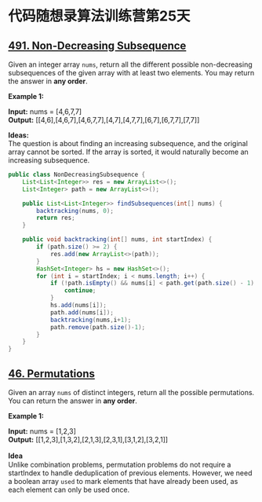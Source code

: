 # 代码随想录算法训练营第25天
## [491. Non-Decreasing Subsequence](https://leetcode.com/problems/non-decreasing-subsequences/description/)

Given an integer array `nums`, return all the different possible non-decreasing subsequences of the given array with at least two elements. You may return the answer in **any order**.

**Example 1:**

**Input:** nums = [4,6,7,7] <br>
**Output:** [[4,6],[4,6,7],[4,6,7,7],[4,7],[4,7,7],[6,7],[6,7,7],[7,7]]

**Ideas:** <br>
The question is about finding an increasing subsequence, and the original array cannot be sorted. If the array is sorted, it would naturally become an increasing subsequence.

```Java
public class NonDecreasingSubsequence {
    List<List<Integer>> res = new ArrayList<>();
    List<Integer> path = new ArrayList<>();

    public List<List<Integer>> findSubsequences(int[] nums) {
        backtracking(nums, 0);
        return res;
    }

    public void backtracking(int[] nums, int startIndex) {
        if (path.size() >= 2) {
            res.add(new ArrayList<>(path));
        }
        HashSet<Integer> hs = new HashSet<>();
        for (int i = startIndex; i < nums.length; i++) {
            if (!path.isEmpty() && nums[i] < path.get(path.size() - 1) || hs.contains(nums[i])) {
                continue;
            }
            hs.add(nums[i]);
            path.add(nums[i]);
            backtracking(nums,i+1);
            path.remove(path.size()-1);
        }
    }
}
```

## [46. Permutations](https://leetcode.com/problems/permutations/description/)
Given an array `nums` of distinct integers, return all the possible permutations. You can return the answer in **any order**.

**Example 1:**

**Input:** nums = [1,2,3] <br>
**Output:** [[1,2,3],[1,3,2],[2,1,3],[2,3,1],[3,1,2],[3,2,1]]

**Idea**　<br>
Unlike combination problems, permutation problems do not require a startIndex to handle deduplication of previous elements. However, we need a boolean array `used` to mark elements that have already been used, as each 
element can only be used once.

```Java






























